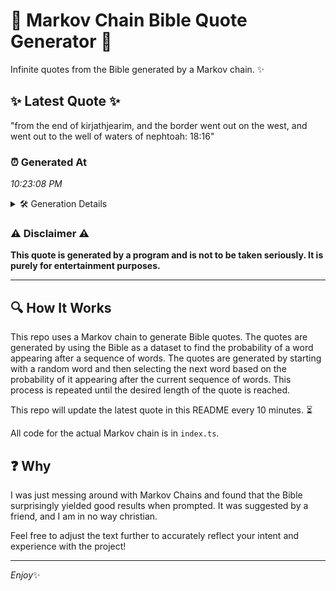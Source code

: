 # 📖 Markov Chain Bible Quote Generator 📖

Infinite quotes from the Bible generated by a Markov chain. ✨

## ✨ Latest Quote ✨
"from the end of kirjathjearim, and the border went out on the west, and went out to the well of waters of nephtoah: 18:16"

### ⏰ Generated At
*10:23:08 PM*

<details>
    <summary>🛠️ Generation Details</summary>
    <p>
        <strong>🌱 Seed:</strong> from<br>
        <strong>🔄 Iterations:</strong> 23<br>
        <strong>📜 Context History:</strong><br>[ from ]: the<br>[ from, the ]: end<br>[ from, the, end ]: of<br>[ from, the, end, of ]: kirjathjearim,<br>[ from, the, end, of, kirjathjearim, ]: and<br>[ from, the, end, of, kirjathjearim,, and ]: the<br>[ the, end, of, kirjathjearim,, and, the ]: border<br>[ end, of, kirjathjearim,, and, the, border ]: went<br>[ of, kirjathjearim,, and, the, border, went ]: out<br>[ kirjathjearim,, and, the, border, went, out ]: on<br>[ and, the, border, went, out, on ]: the<br>[ the, border, went, out, on, the ]: west,<br>[ border, went, out, on, the, west, ]: and<br>[ went, out, on, the, west,, and ]: went<br>[ out, on, the, west,, and, went ]: out<br>[ on, the, west,, and, went, out ]: to<br>[ the, west,, and, went, out, to ]: the<br>[ west,, and, went, out, to, the ]: well<br>[ and, went, out, to, the, well ]: of<br>[ went, out, to, the, well, of ]: waters<br>[ out, to, the, well, of, waters ]: of<br>[ to, the, well, of, waters, of ]: nephtoah:<br>[ the, well, of, waters, of, nephtoah: ]: 18:16<br>
    </p>
</details>

### ⚠️ Disclaimer ⚠️
**This quote is generated by a program and is not to be taken seriously. It is purely for entertainment purposes.**

---

## 🔍 How It Works

This repo uses a Markov chain to generate Bible quotes. The quotes are generated by using the Bible as a dataset to find the probability of a word appearing after a sequence of words. The quotes are generated by starting with a random word and then selecting the next word based on the probability of it appearing after the current sequence of words. This process is repeated until the desired length of the quote is reached.

This repo will update the latest quote in this README every 10 minutes. ⏳

All code for the actual Markov chain is in `index.ts`.

## ❓ Why

I was just messing around with Markov Chains and found that the Bible surprisingly yielded good results when prompted. 
It was suggested by a friend, and I am in no way christian.

Feel free to adjust the text further to accurately reflect your intent and experience with the project!

---

*Enjoy*✨
